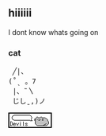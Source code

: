 ## hiiiiii

I dont know whats going on

### cat

<pre>
 ╱|、
(˚ˎ 。7  
 |、˜〵          
 じしˍ,)ノ
</pre>

![pushen](./images/devils_button.gif)
